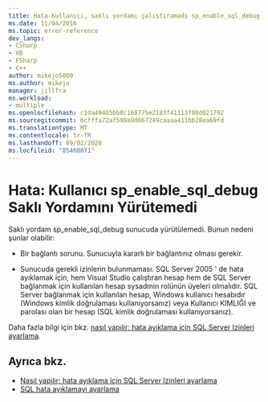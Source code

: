 ```yaml
---
title: Hata-Kullanıcı, saklı yordamı çalıştıramadı sp_enable_sql_debug | Microsoft Docs
ms.date: 11/04/2016
ms.topic: error-reference
dev_langs:
- CSharp
- VB
- FSharp
- C++
author: mikejo5000
ms.author: mikejo
manager: jillfra
ms.workload:
- multiple
ms.openlocfilehash: c1da494b5bb8c168775e2183f41113f00d021792
ms.sourcegitcommit: 6cfffa72af599a9d667249caaaa411bb28ea69fd
ms.translationtype: MT
ms.contentlocale: tr-TR
ms.lasthandoff: 09/02/2020
ms.locfileid: "85460071"
---
```

# <a name="error-user-could-not-execute-stored-procedure-sp_enable_sql_debug"></a>Hata: Kullanıcı sp_enable_sql_debug Saklı Yordamını Yürütemedi

Saklı yordam sp_enable_sql_debug sunucuda yürütülemedi. Bunun nedeni şunlar olabilir:

- Bir bağlantı sorunu. Sunucuyla kararlı bir bağlantınız olması gerekir.

- Sunucuda gerekli izinlerin bulunmaması. SQL Server 2005 ' de hata ayıklamak için, hem Visual Studio çalıştıran hesap hem de SQL Server bağlanmak için kullanılan hesap sysadmin rolünün üyeleri olmalıdır. SQL Server bağlanmak için kullanılan hesap, Windows kullanıcı hesabıdır (Windows kimlik doğrulaması kullanıyorsanız) veya Kullanıcı KIMLIĞI ve parolası olan bir hesap (SQL kimlik doğrulaması kullanıyorsanız).

Daha fazla bilgi için bkz. [nasıl yapılır: hata ayıklama için SQL Server Izinleri ayarlama](https://msdn.microsoft.com/84e088d0-0409-41d4-841b-f5d4b0fda414).

## <a name="see-also"></a>Ayrıca bkz.

- [Nasıl yapılır: hata ayıklama için SQL Server Izinleri ayarlama](https://msdn.microsoft.com/84e088d0-0409-41d4-841b-f5d4b0fda414)
- [SQL hata ayıklamayı ayarlama](/previous-versions/visualstudio/visual-studio-2010/s4sszxst\(v\=vs.100\))
